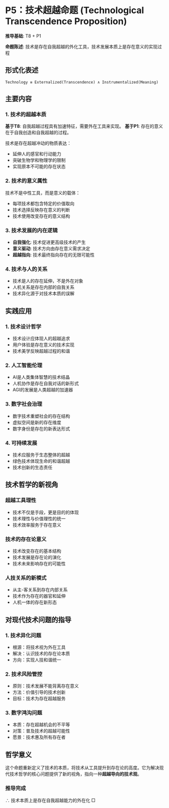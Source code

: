 # P5：技术超越命题 (Technological Transcendence Proposition)

**推导基础**: T8 + P1

**命题陈述**: 技术是存在自我超越的外化工具，技术发展本质上是存在意义的实现过程

## 形式化表述
```
Technology ≡ Externalized(Transcendence) ∧ Instrumentalized(Meaning)
```

## 主要内容

### 1. 技术的超越本质
**基于T8**: 自我超越过程具有加速特征，需要外在工具来实现。
**基于P1**: 存在的意义在于自我创造和自我超越的过程。

技术是存在超越冲动的物质表达：
- 延伸人的感官和行动能力
- 突破生物学和物理学的限制
- 实现原本不可能的存在状态

### 2. 技术的意义属性
技术不是中性工具，而是意义的载体：
- 每项技术都包含特定的价值取向
- 技术选择反映存在意义的判断
- 技术使用改变存在的意义结构

### 3. 技术发展的内在逻辑
- **自我强化**: 技术促进更高级技术的产生
- **意义驱动**: 技术方向由存在意义需求决定
- **超越指向**: 技术最终指向存在的无限可能性

### 4. 技术与人的关系
- 技术是人的存在延伸，不是外在对象
- 人机关系是存在内部的自我关系
- 技术异化源于对技术本质的误解

## 实践应用

### 1. 技术设计哲学
- 技术设计应体现人的超越追求
- 用户体验是存在意义的技术实现
- 技术美学反映超越过程的和谐

### 2. 人工智能伦理
- AI是人类集体智慧的技术结晶
- 人机协作是存在自我对话的新形式
- AGI的发展是人类超越的加速器

### 3. 数字社会治理
- 数字技术重塑社会的存在结构
- 虚拟空间是新的存在维度
- 数字身份是存在的新表达形式

### 4. 可持续发展
- 技术应服务于生态整体的超越
- 绿色技术体现生命的和谐超越
- 技术创新的生态责任

## 技术哲学的新视角

### 超越工具理性
- 技术不仅是手段，更是目的的体现
- 技术理性与价值理性的统一
- 技术效率服务于存在意义

### 技术的存在论意义
- 技术改变存在的基本结构
- 技术发展是存在论的演化
- 技术未来影响存在的可能性

### 人技关系的新模式
- 从主-客关系到存在内部关系
- 技术作为存在的器官和延伸
- 人机一体的存在新形态

## 对现代技术问题的指导

### 1. 技术异化问题
- 根源：将技术视为外在工具
- 解决：认识技术的存在论本质
- 方向：实现人技和谐统一

### 2. 技术风险管控
- 原则：技术发展不能背离存在意义
- 方法：价值引导的技术创新
- 目标：技术为存在超越服务

### 3. 数字鸿沟问题
- 本质：存在超越机会的不平等
- 对策：普及技术的超越可能性
- 愿景：技术惠及所有存在者

## 哲学意义

这个命题重新定义了技术的本质，将技术从工具提升到存在论的高度。它为解决现代技术哲学的核心问题提供了新的视角，指向一种**超越导向的技术观**。

### 推导完成
∴ 技术本质上是存在自我超越能力的外在化 □